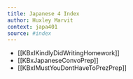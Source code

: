 ```yaml
---
title: Japanese 4 Index
author: Huxley Marvit
context: japa401
source: #index
---
```


- [[KBxIKindlyDidWritingHomework]]
- [[KBxJapaneseConvoPrep]]
- [[KBxIMustYouDontHaveToPrezPrep]]













